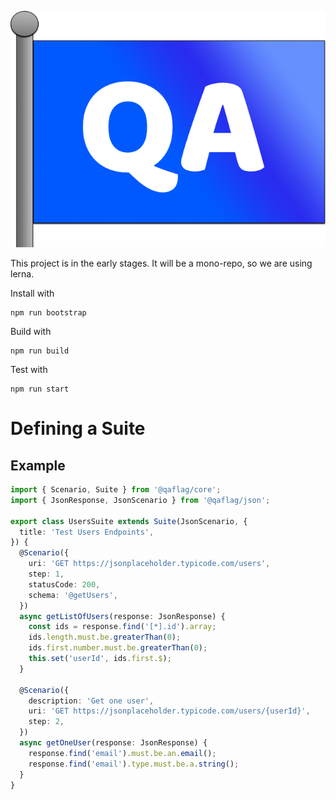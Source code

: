 ![QA Flag](/assets/qaflag.png)

This project is in the early stages. It will be a mono-repo, so we are using lerna.

Install with

```
npm run bootstrap
```

Build with

```
npm run build
```

Test with

```
npm run start
```

# Defining a Suite

## Example

```typescript
import { Scenario, Suite } from '@qaflag/core';
import { JsonResponse, JsonScenario } from '@qaflag/json';

export class UsersSuite extends Suite(JsonScenario, {
  title: 'Test Users Endpoints',
}) {
  @Scenario({
    uri: 'GET https://jsonplaceholder.typicode.com/users',
    step: 1,
    statusCode: 200,
    schema: '@getUsers',
  })
  async getListOfUsers(response: JsonResponse) {
    const ids = response.find('[*].id').array;
    ids.length.must.be.greaterThan(0);
    ids.first.number.must.be.greaterThan(0);
    this.set('userId', ids.first.$);
  }

  @Scenario({
    description: 'Get one user',
    uri: 'GET https://jsonplaceholder.typicode.com/users/{userId}',
    step: 2,
  })
  async getOneUser(response: JsonResponse) {
    response.find('email').must.be.an.email();
    response.find('email').type.must.be.a.string();
  }
}
```
